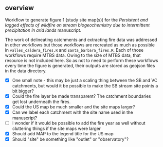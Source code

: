 ## overview

Workflow to generate figure 1 (study site map(s)) for the *Persistent and lagged effects of wildfire on stream biogeochemistry due to intermittent precipitation in arid lands* manuscript.

The work of delineating catchments and extracting fire data was addressed in other workflows but those workflows are recreated as much as possible in `valles_caldera_fires.R` and `santa_barbara_fires.R`. Each of those workflows require MTBS data. Owing to the size of MTBS data, that resource is not included here. So as not to need to perform these workflows every time the figure is generated, their outputs are stored as geojson files in the data directory.

- [x]   One small note - this may be just a scaling thing between the SB and VC catchments, but would it be possible to make the SB stream site points a bit bigger?
- [x]   Could the fire layer be made transparent? The catchment boundaries get lost underneath the fires.
- [x]   Could the US map be much smaller and the site maps larger?
- [x]   Can we label each catchment with the site name used in the manuscript?
- [ ]   I wonder if it would be possible to add the fire year as well without cluttering things if the site maps were larger
- [x]   Should add MAP to the legend title for the US map
- [x]   Should "site" be something like "outlet" or "observatory"?
